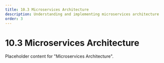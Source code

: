 ```yaml
---
title: 10.3 Microservices Architecture
description: Understanding and implementing microservices architecture.
order: 3
---
```


# 10.3 Microservices Architecture

Placeholder content for "Microservices Architecture".
